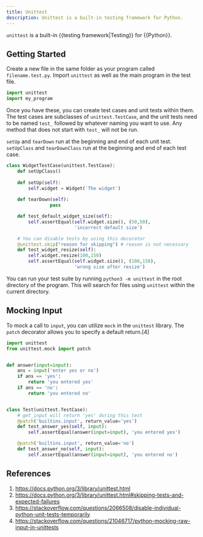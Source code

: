 ```yaml
---
title: Unittest
description: Unittest is a built-in testing framework for Python.
---
```


`unittest` is a built-in {{testing framework|Testing}} for {{Python}}.

## Getting Started

Create a new file in the same folder as your program called `filename.test.py`. Import `unittest` as well as the main program in the test file.

```python
import unittest
import my_program
```

Once you have these, you can create test cases and unit tests within them. The test cases are subclasses of `unittest.TestCase`, and the unit tests need to be named `test_` followed by whatever naming you want to use. Any method that does not start with `test_` will not be run.

`setUp` and `tearDown` run at the beginning and end of each unit test. `setUpClass` and `tearDownClass` run at the beginning and end of each test case.

```python
class WidgetTestCase(unittest.TestCase):
  	def setUpClass()
  
    def setUp(self):
        self.widget = Widget('The widget')
        
    def tearDown(self):
				pass

    def test_default_widget_size(self):
        self.assertEqual(self.widget.size(), (50,50),
                         'incorrect default size')

    # You can disable tests by using this decorator
    @unittest.skip("reason for skipping") # reason is not necessary
    def test_widget_resize(self):
        self.widget.resize(100,150)
        self.assertEqual(self.widget.size(), (100,150),
                         'wrong size after resize')
```

You can run your test suite by running `python3 -m unittest` in the root directory of the program. This will search for files using `unittest` within the current directory.

## Mocking Input

To mock a call to `input`, you can utilize `mock` in the `unittest` library. The `patch` decorator allows you to specify a default return.[4]

```python
import unittest
from unittest.mock import patch


def answer(input=input):
    ans = input('enter yes or no')
    if ans == 'yes':
        return 'you entered yes'
    if ans == 'no':
        return 'you entered no'


class Test(unittest.TestCase):
    # get_input will return 'yes' during this test
    @patch('builtins.input', return_value='yes')
    def test_answer_yes(self, input):
        self.assertEqual(answer(input=input), 'you entered yes')

    @patch('builtins.input', return_value='no')
    def test_answer_no(self, input):
        self.assertEqual(answer(input=input), 'you entered no')
```

## References

1. https://docs.python.org/3/library/unittest.html
1. https://docs.python.org/3/library/unittest.html#skipping-tests-and-expected-failures
1. https://stackoverflow.com/questions/2066508/disable-individual-python-unit-tests-temporarily
1. https://stackoverflow.com/questions/21046717/python-mocking-raw-input-in-unittests